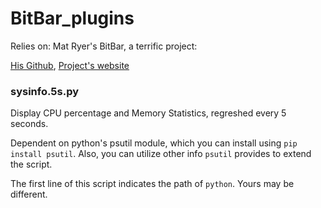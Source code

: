 # BitBar_plugins

Relies on: Mat Ryer's BitBar, a terrific project:

[His Github](https://github.com/matryer/bitbar), [Project's website]( https://getbitbar.com)

### sysinfo.5s.py
Display CPU percentage and Memory Statistics, regreshed every 5 seconds.

Dependent on python's psutil module, which you can install using `pip install psutil`. Also, you can utilize other info `psutil` provides to extend the script.

The first line of this script indicates the path of `python`. Yours may be different.
